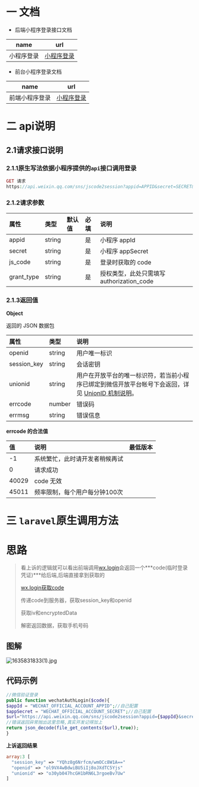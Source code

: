 # 一  文档

- 后端小程序登录接口文档

| name       | url                                                          |
| ---------- | ------------------------------------------------------------ |
| 小程序登录 | [小程序登录](https://developers.weixin.qq.com/miniprogram/dev/api-backend/open-api/login/auth.code2Session.html) |

- 前台小程序登录文档

| name           | url                                                          |
| -------------- | ------------------------------------------------------------ |
| 前端小程序登录 | [小程序登录](https://developers.weixin.qq.com/miniprogram/dev/framework/open-ability/login.html) |

# 二  api说明

##  2.1请求接口说明

### 2.1.1原生写法依据小程序提供的`api`接口调用登录

 ```php
GET 请求 
https://api.weixin.qq.com/sns/jscode2session?appid=APPID&secret=SECRET&js_code=JSCODE&grant_type=authorization_code
 ```

### 2.1.2请求参数

| 属性       | 类型   | 默认值 | 必填 | 说明                                      |
| :--------- | :----- | :----- | :--- | :---------------------------------------- |
| appid      | string |        | 是   | 小程序 appId                              |
| secret     | string |        | 是   | 小程序 appSecret                          |
| js_code    | string |        | 是   | 登录时获取的 code                         |
| grant_type | string |        | 是   | 授权类型，此处只需填写 authorization_code |

### 2.1.3返回值

**Object**

返回的 JSON 数据包

| 属性        | 类型   | 说明                                                         |
| :---------- | :----- | :----------------------------------------------------------- |
| openid      | string | 用户唯一标识                                                 |
| session_key | string | 会话密钥                                                     |
| unionid     | string | 用户在开放平台的唯一标识符，若当前小程序已绑定到微信开放平台帐号下会返回，详见 [UnionID 机制说明](https://developers.weixin.qq.com/miniprogram/dev/framework/open-ability/union-id.html)。 |
| errcode     | number | 错误码                                                       |
| errmsg      | string | 错误信息                                                     |

**errcode 的合法值**

| 值    | 说明                           | 最低版本 |
| :---- | :----------------------------- | :------- |
| -1    | 系统繁忙，此时请开发者稍候再试 |          |
| 0     | 请求成功                       |          |
| 40029 | code 无效                      |          |
| 45011 | 频率限制，每个用户每分钟100次  |          |

#  三 `laravel`原生调用方法

# 思路

> 看上诉的逻辑就可以看出前端调用[wx.login](https://developers.weixin.qq.com/miniprogram/dev/api/open-api/login/wx.login.html)会返回一个***code(临时登录凭证)***给后端,后端直接拿到获取的
>
> [wx.login获取code](https://edu.csdn.net/course/detail/27184?spm=1001.2101.3001.6650.5&utm_medium=distribute.pc_relevant.none-task-course-2%7Edefault%7EBlogCommendFromBaidu%7Edefault-5.no_search_link&depth_1-utm_source=distribute.pc_relevant.none-task-course-2%7Edefault%7EBlogCommendFromBaidu%7Edefault-5.no_search_link)
>
> 传递code到服务器，获取session_key和openid
>
> 获取iv和encryptedData
>
> 解密返回数据，获取手机号码

## 图解

![1635831833(1).jpg](https://i.loli.net/2021/11/02/fXuKwJPQjveHSmi.png)

## 代码示例

```php
//微信验证登录
public function wechatAuthLogin($code){
$appId = "WECHAT_OFFICIAL_ACCOUNT_APPID";//自己配置
$appSecret = "WECHAT_OFFICIAL_ACCOUNT_SECRET";//自己配置
$url="https://api.weixin.qq.com/sns/jscode2session?appid={$appId}&secret={$appSecret}&js_code={$code}&grant_type=authorization_code";
//错误返回异常抛出这里忽略,真实开发记得加上    
return json_decode(file_get_contents($url),true));
}
```

**上诉返回结果**

```php
array:3 [
  "session_key" => "YQhz8g6Nrfcm/wmOCc8W1A=="
  "openid" => "ol9VX4wBdwiBU5iIj8oJXdTC5Yjs"
  "unionid" => "o30yb047hcGH1bRN6L3rgoeBv7Uw"
]
```

